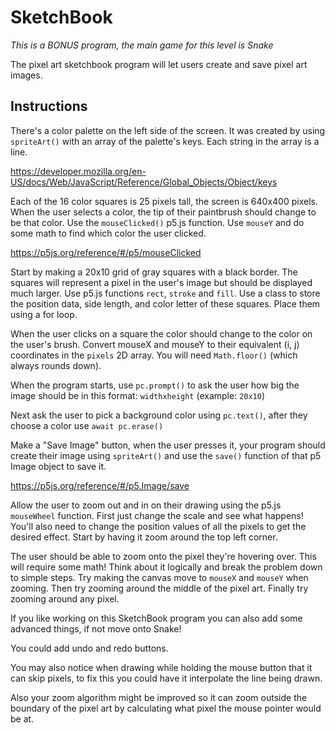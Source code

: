 # SketchBook

_This is a BONUS program, the main game for this level is Snake_

The pixel art sketchbook program will let users create and save pixel art images.

## Instructions

There's a color palette on the left side of the screen. It was created by using `spriteArt()` with an array of the palette's keys. Each string in the array is a line.

https://developer.mozilla.org/en-US/docs/Web/JavaScript/Reference/Global_Objects/Object/keys

Each of the 16 color squares is 25 pixels tall, the screen is 640x400 pixels. When the user selects a color, the tip of their paintbrush should change to be that color. Use the `mouseClicked()` p5.js function. Use `mouseY` and do some math to find which color the user clicked.

https://p5js.org/reference/#/p5/mouseClicked

Start by making a 20x10 grid of gray squares with a black border. The squares will represent a pixel in the user's image but should be displayed much larger. Use p5.js functions `rect`, `stroke` and `fill`. Use a class to store the position data, side length, and color letter of these squares. Place them using a for loop.

When the user clicks on a square the color should change to the color on the user's brush. Convert mouseX and mouseY to their equivalent (i, j) coordinates in the `pixels` 2D array. You will need `Math.floor()` (which always rounds down).

When the program starts, use `pc.prompt()` to ask the user how big the image should be in this format: `widthxheight` (example: `20x10`)

Next ask the user to pick a background color using `pc.text()`, after they choose a color use `await pc.erase()`

Make a "Save Image" button, when the user presses it, your program should create their image using `spriteArt()` and use the `save()` function of that p5 Image object to save it.

https://p5js.org/reference/#/p5.Image/save

Allow the user to zoom out and in on their drawing using the p5.js `mouseWheel` function. First just change the scale and see what happens! You'll also need to change the position values of all the pixels to get the desired effect. Start by having it zoom around the top left corner.

The user should be able to zoom onto the pixel they're hovering over. This will require some math! Think about it logically and break the problem down to simple steps. Try making the canvas move to `mouseX` and `mouseY` when zooming. Then try zooming around the middle of the pixel art. Finally try zooming around any pixel.

If you like working on this SketchBook program you can also add some advanced things, if not move onto Snake!

You could add undo and redo buttons.

You may also notice when drawing while holding the mouse button that it can skip pixels, to fix this you could have it interpolate the line being drawn.

Also your zoom algorithm might be improved so it can zoom outside the boundary of the pixel art by calculating what pixel the mouse pointer would be at.
